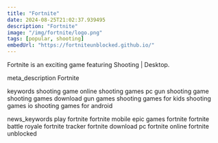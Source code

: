 ```yaml
---
title: "Fortnite"
date: 2024-08-25T21:02:37.939495
description: "Fortnite"
image: "/img/fortnite/logo.png"
tags: [popular, shooting]
embedUrl: "https://fortniteunblocked.github.io/"
---
```


Fortnite is an exciting game featuring Shooting | Desktop.

meta_description
Fortnite


keywords
shooting game online shooting games pc gun shooting game shooting games download gun games shooting games for kids shooting games io shooting games for android


news_keywords
play fortnite fortnite mobile epic games fortnite fortnite battle royale fortnite tracker fortnite download pc fortnite online fortnite unblocked
